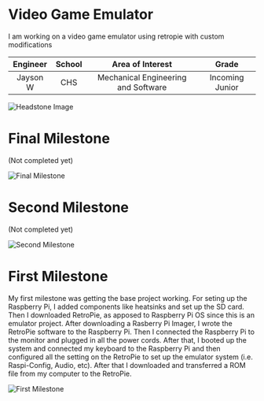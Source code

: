 ﻿# Video Game Emulator
I am working on a video game emulator using retropie with custom modifications

| **Engineer** | **School** | **Area of Interest** | **Grade** |
|:--:|:--:|:--:|:--:|
| Jayson W | CHS | Mechanical Engineering and Software | Incoming Junior

![Headstone Image](https://bluestampengineering.com/wp-content/uploads/2016/05/improve.jpg)
  
# Final Milestone
(Not completed yet)

![Final Milestone](https://external-content.duckduckgo.com/iu/?u=https%3A%2F%2Fst2.depositphotos.com%2F1054979%2F7093%2Fv%2F950%2Fdepositphotos_70934439-stock-illustration-not-completed-stamp.jpg&f=1&nofb=1)

# Second Milestone
(Not completed yet)

![Second Milestone](https://external-content.duckduckgo.com/iu/?u=https%3A%2F%2Fst2.depositphotos.com%2F1054979%2F7093%2Fv%2F950%2Fdepositphotos_70934439-stock-illustration-not-completed-stamp.jpg&f=1&nofb=1)
  
# First Milestone

My first milestone was getting the base project working. For seting up the Raspberry Pi, I added components like heatsinks and set up the SD card. Then I downloaded RetroPie, as apposed to Raspberry Pi OS since this is an emulator project. After downloading a Rasberry Pi Imager, I wrote the RetroPie software to the Raspberry Pi. Then I connected the Raspberry Pi to the monitor and plugged in all the power cords. After that, I booted up the system and connected my keyboard to the Raspberry Pi and then configured all the setting on the RetroPie to set up the emulator system (i.e. Raspi-Config, Audio, etc). After that I downloaded and transferred a ROM file from my computer to the RetroPie.

![First Milestone](https://external-content.duckduckgo.com/iu/?u=https%3A%2F%2Fst2.depositphotos.com%2F1054979%2F7093%2Fv%2F950%2Fdepositphotos_70934439-stock-illustration-not-completed-stamp.jpg&f=1&nofb=1)
